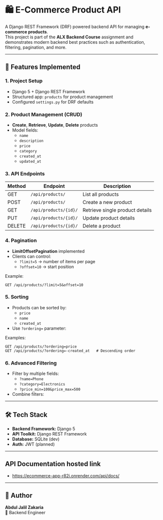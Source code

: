 
# 🛍️ E-Commerce Product API

A Django REST Framework (DRF) powered backend API for managing **e-commerce products**.  
This project is part of the **ALX Backend Course** assignment and demonstrates modern backend best practices such as authentication, filtering, pagination, and more.

---

## 🚀 Features Implemented

### 1. Project Setup
- Django 5 + Django REST Framework
- Structured app: `products` for product management
- Configured `settings.py` for DRF defaults

### 2. Product Management (CRUD)
- **Create**, **Retrieve**, **Update**, **Delete** products
- Model fields:
  - `name`
  - `description`
  - `price`
  - `category`
  - `created_at`
  - `updated_at`

### 3. API Endpoints
| Method | Endpoint                | Description                      |
|--------|--------------------------|----------------------------------|
| GET    | `/api/products/`         | List all products                |
| POST   | `/api/products/`         | Create a new product             |
| GET    | `/api/products/{id}/`    | Retrieve single product details  |
| PUT    | `/api/products/{id}/`    | Update product details           |
| DELETE | `/api/products/{id}/`    | Delete a product                 |

### 4. Pagination
- **LimitOffsetPagination** implemented
- Clients can control:
  - `?limit=5` → number of items per page
  - `?offset=10` → start position

Example:
```
GET /api/products/?limit=5&offset=10
```

### 5. Sorting
- Products can be sorted by:
  - `price`
  - `name`
  - `created_at`
- Use `?ordering=` parameter:

Examples:
```
GET /api/products/?ordering=price
GET /api/products/?ordering=-created_at   # Descending order
```

### 6. Advanced Filtering
- Filter by multiple fields:
  - `?name=Phone`
  - `?category=Electronics`
  - `?price_min=100&price_max=500`
- Combine filters:


---

## 🛠️ Tech Stack
- **Backend Framework:** Django 5  
- **API Toolkit:** Django REST Framework  
- **Database:** SQLite (dev)  
- **Auth:** JWT (planned)  

---
## API Documentation hosted link
- https://ecommerce-app-r82i.onrender.com/api/docs/

---

## 👤 Author
**Abdul Jalil Zakaria**  
🔗 Backend Engineer 

